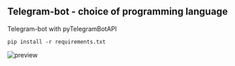 ## Telegram-bot - choice of programming language

Telegram-bot with pyTelegramBotAPI
```
pip install -r requirements.txt
```
<image src="preview.jpg" alt="preview">
